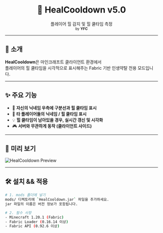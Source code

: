 <h1 align="center">💜 HealCooldown v5.0</h1>
<p align="center">
  플레이어 힐 감지 및 힐 쿨타임 측정<br>
  <sub>by <strong>YFC</strong></sub>
</p>

---

## 🧠 소개

**HealCooldown**은 마인크래프트 클라이언트 환경에서  
플레이어의 힐 쿨타임을 시각적으로 표시해주는 Fabric 기반 인생약탈 전용 모드입니다.

---

## ✨ 주요 기능

- 🎯 **자신의 닉네임 우측에 구분선과 힐 쿨타임 표시**
- 👀 **타 플레이어들의 닉네임 / 힐 쿨타임 표시**
- 💡 **힐 쿨타임이 남아있을 경우, 실시간 갱신 및 시각화**
- 🎮 **서버와 무관하게 동작 (클라이언트 사이드)**

---

## 📸 미리 보기

![HealCooldown Preview](https://i.ibb.co/nqc2cYW1/2025-07-16-184614.png)

---

## 🛠️ 설치 && 적용

```bash
# 1. mods 폴더에 넣기
mods/ 디렉토리에 `HealCooldown.jar` 파일을 추가하세요.
jar 파일의 이름은 버전 정보가 포함됩니다.

# 2. 필수 사항
- Minecraft 1.20.1 (Fabric)
- Fabric Loader (0.16.14 이상)
- Fabric API (0.92.6 이상)
